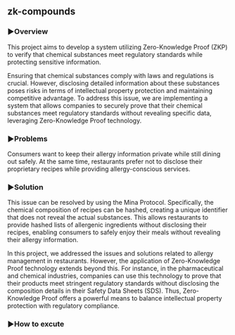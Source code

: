 ## zk-compounds

### ▶︎Overview
This project aims to develop a system utilizing Zero-Knowledge Proof (ZKP) to verify that chemical substances meet regulatory standards while protecting sensitive information.

Ensuring that chemical substances comply with laws and regulations is crucial. However, disclosing detailed information about these substances poses risks in terms of intellectual property protection and maintaining competitive advantage. To address this issue, we are implementing a system that allows companies to securely prove that their chemical substances meet regulatory standards without revealing specific data, leveraging Zero-Knowledge Proof technology.

### ▶︎Problems
  
Consumers want to keep their allergy information private while still dining out safely. At the same time, restaurants prefer not to disclose their proprietary recipes while providing allergy-conscious services.
   
### ▶︎Solution

This issue can be resolved by using the Mina Protocol. Specifically, the chemical composition of recipes can be hashed, creating a unique identifier that does not reveal the actual substances. This allows restaurants to provide hashed lists of allergenic ingredients without disclosing their recipes, enabling consumers to safely enjoy their meals without revealing their allergy information.

In this project, we addressed the issues and solutions related to allergy management in restaurants. However, the application of Zero-Knowledge Proof technology extends beyond this. For instance, in the pharmaceutical and chemical industries, companies can use this technology to prove that their products meet stringent regulatory standards without disclosing the composition details in their Safety Data Sheets (SDS). Thus, Zero-Knowledge Proof offers a powerful means to balance intellectual property protection with regulatory compliance.

### ▶︎How to excute


